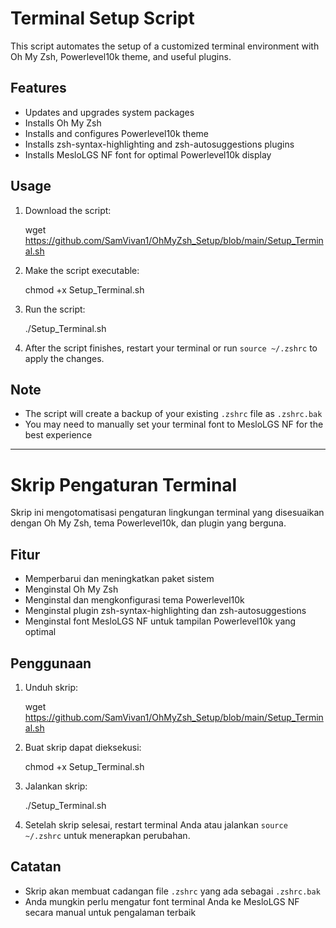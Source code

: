 # Terminal Setup Script

This script automates the setup of a customized terminal environment with Oh My Zsh, Powerlevel10k theme, and useful plugins.

## Features

- Updates and upgrades system packages
- Installs Oh My Zsh
- Installs and configures Powerlevel10k theme
- Installs zsh-syntax-highlighting and zsh-autosuggestions plugins
- Installs MesloLGS NF font for optimal Powerlevel10k display

## Usage

1. Download the script:

   wget https://github.com/SamVivan1/OhMyZsh_Setup/blob/main/Setup_Terminal.sh

2. Make the script executable:

   chmod +x Setup_Terminal.sh

3. Run the script:

   ./Setup_Terminal.sh

4. After the script finishes, restart your terminal or run `source ~/.zshrc` to apply the changes.

## Note

- The script will create a backup of your existing `.zshrc` file as `.zshrc.bak`
- You may need to manually set your terminal font to MesloLGS NF for the best experience

---

# Skrip Pengaturan Terminal

Skrip ini mengotomatisasi pengaturan lingkungan terminal yang disesuaikan dengan Oh My Zsh, tema Powerlevel10k, dan plugin yang berguna.

## Fitur

- Memperbarui dan meningkatkan paket sistem
- Menginstal Oh My Zsh
- Menginstal dan mengkonfigurasi tema Powerlevel10k
- Menginstal plugin zsh-syntax-highlighting dan zsh-autosuggestions
- Menginstal font MesloLGS NF untuk tampilan Powerlevel10k yang optimal

## Penggunaan

1. Unduh skrip:

   wget https://github.com/SamVivan1/OhMyZsh_Setup/blob/main/Setup_Terminal.sh

2. Buat skrip dapat dieksekusi:

   chmod +x Setup_Terminal.sh

3. Jalankan skrip:

   ./Setup_Terminal.sh

4. Setelah skrip selesai, restart terminal Anda atau jalankan `source ~/.zshrc` untuk menerapkan perubahan.

## Catatan

- Skrip akan membuat cadangan file `.zshrc` yang ada sebagai `.zshrc.bak`
- Anda mungkin perlu mengatur font terminal Anda ke MesloLGS NF secara manual untuk pengalaman terbaik
